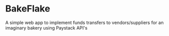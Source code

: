 # BakeFlake
A simple web app to implement funds transfers to vendors/suppliers for an imaginary bakery using Paystack API's 
